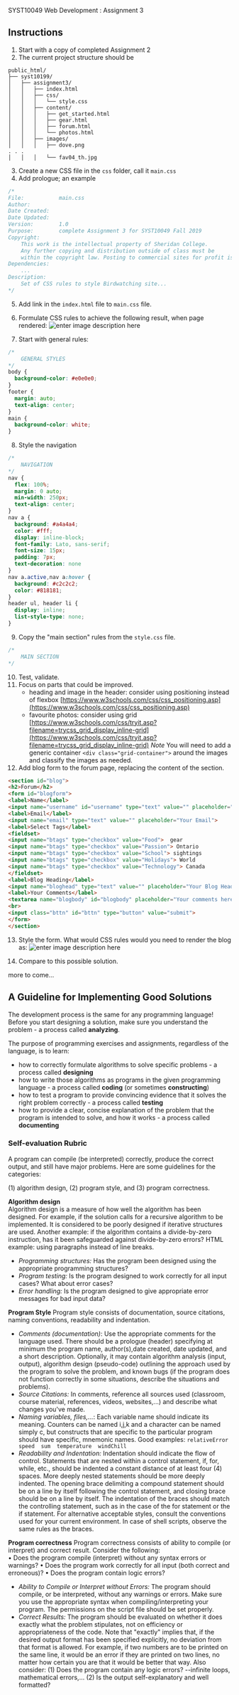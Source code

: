 SYST10049 Web Development
: Assignment 3

## Instructions
1. Start with a copy of completed Assignment 2
2. The current project structure should be
```
public_html/
├── syst10199/	
│   ├── assignment3/
│   │   ├── index.html
│   │   ├── css/
│   │   │   └── style.css 
│   │   ├── content/
│   │   │   ├── get_started.html
│   │   │   ├── gear.html
│   │   │   ├── forum.html
│   │   │   └── photos.html
│   │   ├── images/
│   │   │   ├── dove.png
. . .
│   │   │   └── fav04_th.jpg 
```
3. Create a new CSS file in the `css` folder, call it `main.css`
4. Add prologue; an example
```css
/*
File: 			main.css
Author: 		
Date Created: 	
Date Updated: 		
Version: 		1.0
Purpose: 		complete Assignment 3 for SYST10049 Fall 2019
Copyright: 
    This work is the intellectual property of Sheridan College. 
    Any further copying and distribution outside of class must be 
    within the copyright law. Posting to commercial sites for profit is prohibited.
Dependencies:
	...
Description:
	Set of CSS rules to style Birdwatching site...
*/
```
5. Add link in the `index.html` file to `main.css` file.
6. Formulate CSS rules to achieve the following result, when page rendered:
![enter image description here](http://bajcar.dev.fast.sheridanc.on.ca/project_assets/images10049/birds_a3_index.png)

7. Start with general rules:
```css
/* 
	GENERAL STYLES
*/
body {
  background-color: #e0e0e0;
}
footer {
  margin: auto;
  text-align: center;
}
main {
  background-color: white;
}
```
8. Style the navigation
```css
/* 
	NAVIGATION 
*/
nav {
  flex: 100%;
  margin: 0 auto;
  min-width: 250px;
  text-align: center;
}
nav a {
  background: #a4a4a4;
  color: #fff;
  display: inline-block;
  font-family: Lato, sans-serif;
  font-size: 15px;
  padding: 7px;
  text-decoration: none
}
nav a.active,nav a:hover {
  background: #c2c2c2;
  color: #818181;
}
header ul, header li {
  display: inline;
  list-style-type: none; 
}
```
9. Copy the "main section" rules from the `style.css` file.
```css
/*
	MAIN SECTION
*/
``` 
10. Test, validate.
11. Focus on parts that could be improved.
	- heading and image in the header: consider using positioning instead of flexbox [https://www.w3schools.com/css/css_positioning.asp](https://www.w3schools.com/css/css_positioning.asp)
	- favourite photos: consider using grid [https://www.w3schools.com/css/tryit.asp?filename=trycss_grid_display_inline-grid](https://www.w3schools.com/css/tryit.asp?filename=trycss_grid_display_inline-grid) *Note* You will need to add a generic container `<div class="grid-container">` around the images and classify the images as needed.
12. Add blog form to the forum page, replacing the content of the section.
```html
<section id="blog">
<h2>Forum</h2>
<form id="blogform">
<label>Name</label>
<input name="username" id="username" type="text" value="" placeholder="Your Name">
<label>Email</label>
<input name="email" type="text" value="" placeholder="Your Email">
<label>Select Tags</label>
<fieldset>
<input name="btags" type="checkbox" value="Food">  gear
<input name="btags" type="checkbox" value="Passion"> Ontario
<input name="btags" type="checkbox" value="School"> sightings
<input name="btags" type="checkbox" value="Holidays"> World
<input name="btags" type="checkbox" value="Technology"> Canada
</fieldset>
<label>Blog Heading</label>
<input name="bloghead" type="text" value="" placeholder="Your Blog Heading">                    
<label>Your Comments</label>
<textarea name="blogbody" id="blogbody" placeholder="Your comments here..."></textarea>
<br>
<input class="bttn" id="bttn" type="button" value="submit">
</form> 
</section>
```

13. Style the form. What would CSS rules would you need to render the blog as:
![enter image description here](http://bajcar.dev.fast.sheridanc.on.ca/project_assets/images10049/blog_forum_a3.png)

14. Compare to this possible solution.

more to come...


## A Guideline for Implementing Good Solutions
The development process is the same for any programming language! Before you start designing a solution, make sure you understand the problem - a process called  **analyzing**.

The purpose of programming exercises and assignments, regardless of the language, is to learn:
-   how to correctly formulate algorithms to solve specific problems - a process called  **designing**
-   how to write those algorithms as programs in the given programming language - a process called  **coding**  (or sometimes  **constructing**)
-   how to test a program to provide convincing evidence that it solves the right problem correctly - a process called  **testing**
-   how to provide a clear, concise explanation of the problem that the program is intended to solve, and how it works - a process called  **documenting**

### Self-evaluation Rubric

A program can compile (be interpreted) correctly, produce the correct output, and still have major problems. Here are some guidelines for the categories:

(1) algorithm design,
(2) program style, and
(3) program correctness.

**Algorithm design**	
Algorithm design  is a measure of how well the algorithm has been designed. For example, if the solution calls for a recursive algorithm to be implemented. It is considered to be poorly designed if iterative structures are used. Another example: if the algorithm contains a  divide-by-zero instruction, has it been safeguarded against divide-by-zero errors? HTML example: using paragraphs instead of line breaks.

 - *Programming structures:* Has the program been designed using the appropriate programming structures?
 -  *Program testing:* Is the program designed to work correctly for all input cases? What about error cases?
 -  *Error handling:* Is the program designed to give appropriate error messages for bad input data?

**Program Style**
Program style consists of documentation, source citations, naming conventions, readability and indentation.
 - *Comments (documentation)*: Use the appropriate comments for the language used. There should be a prologue (header) specifying at minimum the program name, author(s),date created, date updated, and a short description. Optionally, it may contain algorithm analysis (input, output), algorithm design (pseudo-code) outlining the approach used by the program to solve the problem, and known bugs (if the program does not function correctly in some situations, describe the situations and problems).
 -  *Source Citations:* In comments, reference all sources used (classroom, course material, references, videos, websites,...) and describe what changes you've made.
 - *Naming variables, files,...*: Each variable name should indicate its meaning. Counters can be named i,j,k and a character can be named simply c, but constructs that are specific to the particular program should have specific, mnemonic names. Good examples: `relativeError speed  sum  temperature  windChill`
 - *Readability and Indentation:* Indentation should indicate the flow of control. Statements that are nested within a control  statement, if, for, while, etc., should be indented  a constant distance of at least four (4) spaces. More deeply nested statements should be more deeply  indented. The opening brace delimiting a compound statement should be on a line by itself following  the control statement, and closing brace should be  on a line by itself. The indentation of the braces  should match the controlling statement, such as in  the case of the for statement or the if statement.  For alternative acceptable styles, consult the  conventions used for your current environment. In case of shell scripts, observe the same rules  as the braces.

**Program correctness**
Program correctness consists of ability to compile (or interpret) and correct result. Consider the following:	 
		&bull; Does the program compile (interpret) without any syntax errors or warnings?
		&bull; Does the program work correctly for all input (both correct and erroneous)?
		&bull; Does the program contain logic errors?

 - *Ability to Compile or Interpret without Errors:* The program should compile, or be interpreted, without any warnings or errors. Make sure you use the appropriate syntax when compiling/interpreting your program. The permissions on the script file should be set properly.
 - *Correct Results:* The program should be evaluated on whether it does exactly what the problem stipulates, not on efficiency or appropriateness of the code. Note that "exactly" implies that, if the desired output format has been specified explicitly, no deviation from that format is allowed. For example, if two numbers are to be printed on the same line, it would be an error if they are printed on two lines, no matter how certain you are that it would be better that way. Also consider:	(1) Does the program contain any logic errors? --infinite loops, mathematical errors,... (2) Is the output self-explanatory and well formatted?

<!--stackedit_data:
eyJoaXN0b3J5IjpbODc4NjEwMDk2LC0xMzY0MjUzNDAxLDEyMz
IyMTcwNjQsLTE0NzY3Mjc1MzAsLTk0NzM0NDY4Nl19
-->